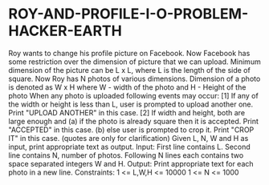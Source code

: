 # ROY-AND-PROFILE-I-O-PROBLEM-HACKER-EARTH
Roy wants to change his profile picture on Facebook. Now Facebook has some restriction over the dimension of picture that we can upload. Minimum dimension of the picture can be L x L, where L is the length of the side of square.  Now Roy has N photos of various dimensions. Dimension of a photo is denoted as W x H  where W - width of the photo and H - Height of the photo  When any photo is uploaded following events may occur:  [1] If any of the width or height is less than L, user is prompted to upload another one. Print "UPLOAD ANOTHER" in this case. [2] If width and height, both are large enough and  (a) if the photo is already square then it is accepted. Print "ACCEPTED" in this case. (b) else user is prompted to crop it. Print "CROP IT" in this case.  (quotes are only for clarification)  Given L, N, W and H as input, print appropriate text as output.  Input: First line contains L. Second line contains N, number of photos. Following N lines each contains two space separated integers W and H.  Output: Print appropriate text for each photo in a new line.  Constraints: 1 &lt;= L,W,H &lt;= 10000 1 &lt;= N &lt;= 1000
